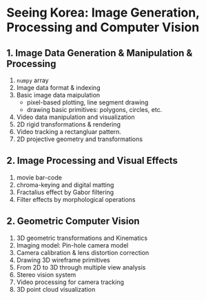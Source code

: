 # Seeing Korea: Image Generation, Processing and Computer Vision

## 1. Image Data Generation & Manipulation & Processing
1. `numpy` array
2. Image data format & indexing
3. Basic image data maipulation
    - pixel-based plotting, line segment drawing
    - drawing basic primitives: polygons, circles, etc.
4. Video data manipulation and visualization
4. 2D rigid transformations & rendering
5. Video tracking a rectangluar pattern.
6. 2D projective geometry and transformations

## 2. Image Processing and Visual Effects
1. movie bar-code
2. chroma-keying and digital matting
3. Fractalius effect by Gabor filtering
4. Filter effects by morphological operations

## 2. Geometric Computer Vision
1. 3D geometric transformations and Kinematics
2. Imaging model: Pin-hole camera model
3. Camera calibration & lens distortion correction
4. Drawing 3D wireframe primitives
5. From 2D to 3D through multiple view analysis
6. Stereo vision system
7. Video processing for camera tracking
8. 3D point cloud visualization